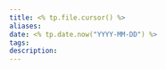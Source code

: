 ```yaml
---
title: <% tp.file.cursor() %>
aliases: 
date: <% tp.date.now("YYYY-MM-DD") %>
tags: 
description:
---
```



